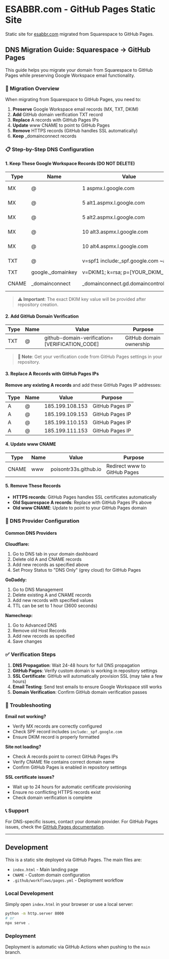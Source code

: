 # ESABBR.com - GitHub Pages Static Site

Static site for [esabbr.com](https://www.esabbr.com) migrated from Squarespace to GitHub Pages.

## DNS Migration Guide: Squarespace → GitHub Pages

This guide helps you migrate your domain from Squarespace to GitHub Pages while preserving Google Workspace email functionality.

### 🎯 Migration Overview

When migrating from Squarespace to GitHub Pages, you need to:
1. **Preserve** Google Workspace email records (MX, TXT, DKIM)
2. **Add** GitHub domain verification TXT record
3. **Replace** A records with GitHub Pages IPs
4. **Update** www CNAME to point to GitHub Pages
5. **Remove** HTTPS records (GitHub handles SSL automatically)
6. **Keep** _domainconnect records

### 📋 Step-by-Step DNS Configuration

#### 1. Keep These Google Workspace Records (DO NOT DELETE)

| Type | Name | Value | Purpose |
|------|------|-------|---------|
| MX | @ | 1 aspmx.l.google.com | Primary mail server |
| MX | @ | 5 alt1.aspmx.l.google.com | Backup mail server |
| MX | @ | 5 alt2.aspmx.l.google.com | Backup mail server |
| MX | @ | 10 alt3.aspmx.l.google.com | Backup mail server |
| MX | @ | 10 alt4.aspmx.l.google.com | Backup mail server |
| TXT | @ | v=spf1 include:_spf.google.com ~all | Email authentication |
| TXT | google._domainkey | v=DKIM1; k=rsa; p=[YOUR_DKIM_KEY] | DKIM signing |
| CNAME | _domainconnect | _domainconnect.gd.domaincontrol.com | Domain management |

> **⚠️ Important**: The exact DKIM key value will be provided after repository creation.

#### 2. Add GitHub Domain Verification

| Type | Name | Value | Purpose |
|------|------|-------|---------|
| TXT | @ | github-domain-verification=[VERIFICATION_CODE] | GitHub domain ownership |

> **📝 Note**: Get your verification code from GitHub Pages settings in your repository.

#### 3. Replace A Records with GitHub Pages IPs

**Remove any existing A records** and add these GitHub Pages IP addresses:

| Type | Name | Value | Purpose |
|------|------|-------|---------|
| A | @ | 185.199.108.153 | GitHub Pages IP |
| A | @ | 185.199.109.153 | GitHub Pages IP |
| A | @ | 185.199.110.153 | GitHub Pages IP |
| A | @ | 185.199.111.153 | GitHub Pages IP |

#### 4. Update www CNAME

| Type | Name | Value | Purpose |
|------|------|-------|---------|
| CNAME | www | poisontr33s.github.io | Redirect www to GitHub Pages |

#### 5. Remove These Records

- **HTTPS records**: GitHub Pages handles SSL certificates automatically
- **Old Squarespace A records**: Replace with GitHub Pages IPs above
- **Old www CNAME**: Update to point to your GitHub Pages domain

### 🔧 DNS Provider Configuration

#### Common DNS Providers

**Cloudflare:**
1. Go to DNS tab in your domain dashboard
2. Delete old A and CNAME records
3. Add new records as specified above
4. Set Proxy Status to "DNS Only" (grey cloud) for GitHub Pages

**GoDaddy:**
1. Go to DNS Management
2. Delete existing A and CNAME records
3. Add new records with specified values
4. TTL can be set to 1 hour (3600 seconds)

**Namecheap:**
1. Go to Advanced DNS
2. Remove old Host Records
3. Add new records as specified
4. Save changes

### ✅ Verification Steps

1. **DNS Propagation**: Wait 24-48 hours for full DNS propagation
2. **GitHub Pages**: Verify custom domain is working in repository settings
3. **SSL Certificate**: GitHub will automatically provision SSL (may take a few hours)
4. **Email Testing**: Send test emails to ensure Google Workspace still works
5. **Domain Verification**: Confirm GitHub domain verification passes

### 🚨 Troubleshooting

**Email not working?**
- Verify MX records are correctly configured
- Check SPF record includes `include:_spf.google.com`
- Ensure DKIM record is properly formatted

**Site not loading?**
- Check A records point to correct GitHub Pages IPs
- Verify CNAME file contains correct domain name
- Confirm GitHub Pages is enabled in repository settings

**SSL certificate issues?**
- Wait up to 24 hours for automatic certificate provisioning
- Ensure no conflicting HTTPS records exist
- Check domain verification is complete

### 📞 Support

For DNS-specific issues, contact your domain provider. For GitHub Pages issues, check the [GitHub Pages documentation](https://docs.github.com/en/pages).

---

## Development

This is a static site deployed via GitHub Pages. The main files are:

- `index.html` - Main landing page
- `CNAME` - Custom domain configuration  
- `.github/workflows/pages.yml` - Deployment workflow

### Local Development

Simply open `index.html` in your browser or use a local server:

```bash
python -m http.server 8000
# or
npx serve .
```

### Deployment

Deployment is automatic via GitHub Actions when pushing to the `main` branch.
